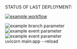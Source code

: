 STATUS OF LAST DEPLOYMENT:<br>

[![example workflow](https://github.com/smartguy-coder/dep/actions/workflows/main.yml/badge.svg)](
https://github.com/smartguy-coder/dep/actions/workflows/main.yml)<br>


![example branch parameter](https://github.com/smartguy-coder/dep/actions/workflows/main.yml/badge.svg?branch=master)<br>
![example event parameter](https://github.com/smartguy-coder/dep/actions/workflows/main.yml/badge.svg?event=push)<br>
![example event parameter](https://github.com/smartguy-coder/dep/actions/workflows/main.yml/badge.svg?event=pull_request)<br>
uvicorn main:app --reload